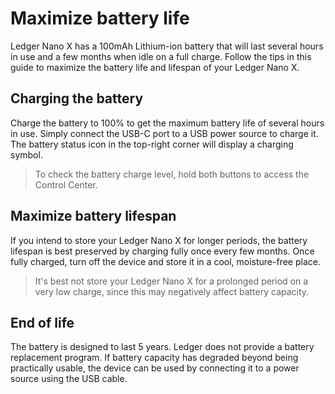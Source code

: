 
# Maximize battery life

Ledger Nano X has a 100mAh Lithium-ion battery that will last several hours in use and a few months when idle on a full charge. Follow the tips in this guide to maximize the battery life and lifespan of your Ledger Nano X.

## Charging the battery

Charge the battery to 100% to get the maximum battery life of several hours in use. Simply connect the USB-C port to a USB power source to charge it. The battery status icon in the top-right corner will display a charging symbol.

>To check the battery charge level, hold both buttons to access the Control Center.

## Maximize battery lifespan

If you intend to store your Ledger Nano X for longer periods, the battery lifespan is best preserved by charging fully once every few months. Once fully charged, turn off the device and store it in a cool, moisture-free place.

>It's best not store your Ledger Nano X for a prolonged period on a very low charge, since this may negatively affect battery capacity.

## End of life

The battery is designed to last 5 years. Ledger does not provide a battery replacement program. If battery capacity has degraded beyond being practically usable, the device can be used by connecting it to a power source using the USB cable.
